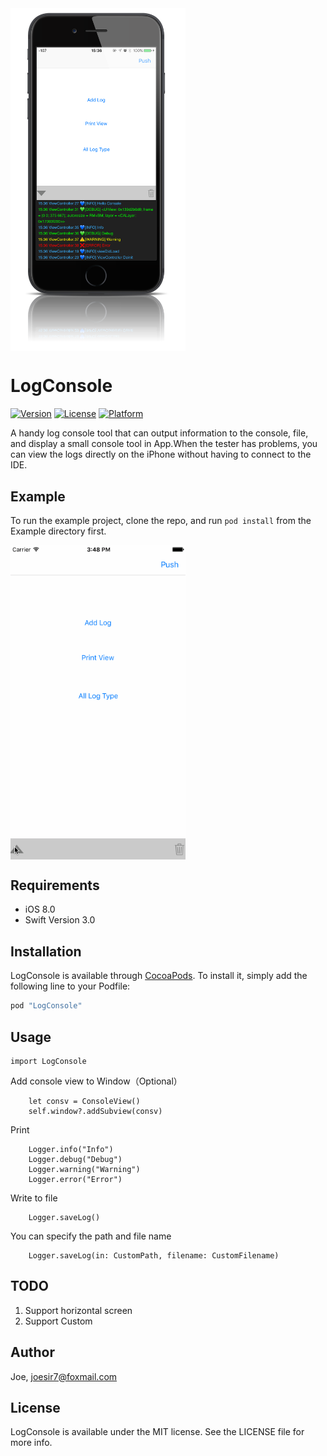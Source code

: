 <img src="https://github.com/Joe0708/LogConsole/raw/master/Screenshot/SimulatorScreenShot.png" width="280" align=center>

# LogConsole

[![Version](https://img.shields.io/cocoapods/v/LogConsole.svg?style=flat)](http://cocoapods.org/pods/LogConsole)
[![License](https://img.shields.io/cocoapods/l/LogConsole.svg?style=flat)](http://cocoapods.org/pods/LogConsole)
[![Platform](https://img.shields.io/cocoapods/p/LogConsole.svg?style=flat)](http://cocoapods.org/pods/LogConsole)

A handy log console tool that can output information to the console, file, and display a small console tool in App.When the tester has problems, you can view the logs directly on the iPhone without having to connect to the IDE.


## Example

To run the example project, clone the repo, and run `pod install` from the Example directory first.

<img src="https://github.com/Joe0708/LogConsole/raw/master/Screenshot/Example.gif" width="280" align=center>

## Requirements

- iOS 8.0
- Swift Version 3.0

## Installation

LogConsole is available through [CocoaPods](http://cocoapods.org). To install
it, simply add the following line to your Podfile:

```ruby
pod "LogConsole"
```

## Usage

```
import LogConsole
```

Add console view to Window（Optional）
```
    let consv = ConsoleView()
    self.window?.addSubview(consv)
```

Print

```
    Logger.info("Info")
    Logger.debug("Debug")
    Logger.warning("Warning")
    Logger.error("Error")

```

Write to file

```
    Logger.saveLog()
```

You can specify the path and file name

```
    Logger.saveLog(in: CustomPath, filename: CustomFilename)
```

## TODO

1. Support horizontal screen
2. Support Custom

## Author

Joe, joesir7@foxmail.com

## License

LogConsole is available under the MIT license. See the LICENSE file for more info.
